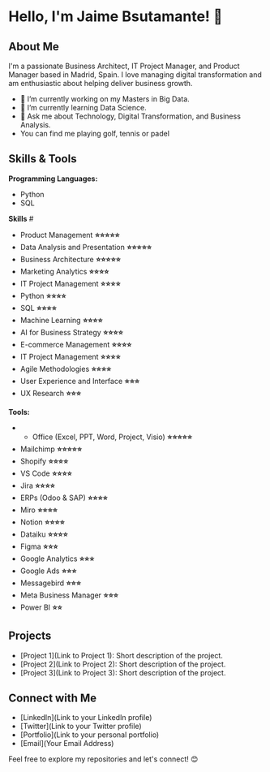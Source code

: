 # Hello, I'm Jaime Bsutamante! 👋

## About Me

I'm a passionate Business Architect, IT Project Manager, and Product Manager based in Madrid, Spain. I love managing digital transformation and am enthusiastic about helping deliver business growth.

- 🔭 I’m currently working on my Masters in Big Data.
- 🌱 I’m currently learning Data Science.
- 💬 Ask me about Technology, Digital Transformation, and Business Analysis.
- You can find me playing golf, tennis or padel

## Skills & Tools

**Programming Languages:**
- Python
- SQL

**Skills** # 
- Product Management **⭐⭐⭐⭐⭐**
- Data Analysis and Presentation **⭐⭐⭐⭐⭐**
- Business Architecture **⭐⭐⭐⭐⭐**
- Marketing Analytics **⭐⭐⭐⭐**
- IT Project Management **⭐⭐⭐⭐**
- Python **⭐⭐⭐⭐**
- SQL **⭐⭐⭐⭐**
- Machine Learning **⭐⭐⭐⭐**
- AI for Business Strategy **⭐⭐⭐⭐**
- E-commerce Management **⭐⭐⭐⭐**
- IT Project Management **⭐⭐⭐⭐**
- Agile Methodologies **⭐⭐⭐⭐**
- User Experience and Interface **⭐⭐⭐**
- UX Research **⭐⭐⭐**

**Tools:**
- - Office (Excel, PPT, Word, Project, Visio) **⭐⭐⭐⭐⭐**
- Mailchimp **⭐⭐⭐⭐⭐**
- Shopify **⭐⭐⭐⭐**
- VS Code **⭐⭐⭐⭐**
- Jira **⭐⭐⭐⭐**
- ERPs (Odoo & SAP) **⭐⭐⭐⭐**
- Miro **⭐⭐⭐⭐**
- Notion **⭐⭐⭐⭐**
- Dataiku **⭐⭐⭐⭐**
- Figma **⭐⭐⭐**
- Google Analytics **⭐⭐⭐**
- Google Ads **⭐⭐⭐**
- Messagebird **⭐⭐⭐**
- Meta Business Manager **⭐⭐⭐**
- Power BI **⭐⭐**

## Projects

- [Project 1](Link to Project 1): Short description of the project.
- [Project 2](Link to Project 2): Short description of the project.
- [Project 3](Link to Project 3): Short description of the project.

## Connect with Me

- [LinkedIn](Link to your LinkedIn profile)
- [Twitter](Link to your Twitter profile)
- [Portfolio](Link to your personal portfolio)
- [Email](Your Email Address)

Feel free to explore my repositories and let's connect! 😊
